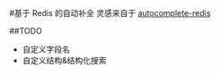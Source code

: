 #基于 Redis 的自动补全
灵感来自于 [autocomplete-redis](https://github.com/fengli/autocomplete-redis)

##TODO
* 自定义字段名
* 自定义结构&结构化搜索
